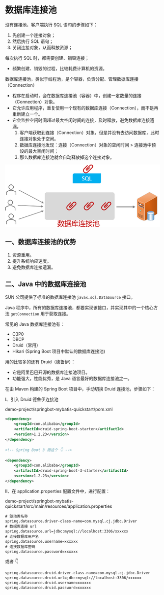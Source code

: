 # 数据库连接池

没有连接池，客户端执行 SQL 语句的步骤如下：

1. 先创建一个连接对象；
2. 然后执行 SQL 语句；
3. 关闭连接对象，从而释放资源；

每次执行 SQL 时，都需要创建、销毁连接；

- 频繁创建、销毁的过程，比较耗费计算机的资源。

数据库连接池，类似于线程池，是个容器，负责分配、管理数据库连接（Connection）

- 程序在启动时，会在数据库连接池（容器）中，创建一定数量的连接（Connection）对象。
- 它允许应用程序，重复使用一个现有的数据库连接（Connection），而不是再重新建立一个。
- 它会监控空闲时间超过最大空闲时间的连接，及时释放，避免数据库连接遗漏。
  1. 客户端获取到连接（Connection）对象，但是并没有去访问数据库，此时连接对象处于空闲。
  2. 数据库连接池发现：连接（Connection）对象的空闲时间 > 连接池中预设的最大空闲时间；
  3. 那么数据库连接池就会自动释放掉这个连接对象。

![数据库连接池](NoteAssets/数据库连接池.png)

## 一、数据库连接池的优势

1. 资源重用。
2. 提升系统响应速度。
3. 避免数据库连接遗漏。

## 二、Java 中的数据库连接池

SUN 公司提供了标准的数据库连接池 `javax.sql.DataSource` 接口。

Java 程序中，所有的数据库连接池，都要实现该接口，并实现其中的一个核心方法 `getConnection` 用于获取连接。

常见的 Java 数据库连接池有：

- C3P0
- DBCP
- Druid（常用）
- Hikari (Spring Boot 项目中默认的数据库连接池)

用的比较多的还有 Druid（德鲁伊）：

- 它是阿里巴巴开源的数据库连接池项目。
- 功能强大，性能优秀，是 Java 语言最好的数据库连接池之一。

在由 Maven 构建的 Spring Boot 项目中，手动切换 Druid 连接池，步骤如下：

Ⅰ、引入 Druid  德鲁伊连接池

demo-project/springbot-mybatis-quickstart/pom.xml

```xml
<dependency>
    <groupId>com.alibaba</groupId>
    <artifactId>druid-spring-boot-starter</artifactId>
    <version>1.2.23</version>
</dependency>

<!-- Spring Boot 3 用这个 👇 -->

<dependency>
    <groupId>com.alibaba</groupId>
    <artifactId>druid-spring-boot-3-starter</artifactId>
    <version>1.2.23</version>
</dependency>
```

Ⅱ、在 application.properties 配置文件中，进行配置：

demo-project/springbot-mybatis-quickstart/src/main/resources/application.properties

```properties
# 驱动类名称
spring.datasource.driver-class-name=com.mysql.cj.jdbc.Driver
# 数据库连接 url
spring.datasource.url=jdbc:mysql://localhost:3306/xxxxxx
# 连接数据库用户名
spring.datasource.username=xxxxxx
# 连接数据库密码
spring.datasource.password=xxxxxx
```

或者 👇

```properties
spring.datasource.druid.driver-class-name=com.mysql.cj.jdbc.Driver
spring.datasource.druid.url=jdbc:mysql://localhost:3306/xxxxxx
spring.datasource.druid.username=xxxxxx
spring.datasource.druid.password=xxxxxx
```
